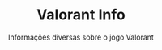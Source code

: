 <h1 align="center">Valorant Info</h1>
<p align="center">Informações diversas sobre o jogo Valorant</p>
